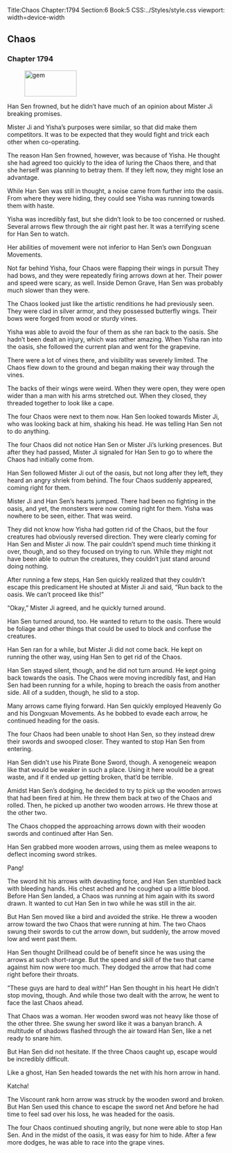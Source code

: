 Title:Chaos 
Chapter:1794 
Section:6 
Book:5 
CSS:../Styles/style.css 
viewport: width=device-width
  
## Chaos
### Chapter 1794 
<figure>
	<img src="../Images/gem.gif" alt="gem" id="gem" width="120" height="60" />
</figure>
  

  
  Han Sen frowned, but he didn’t have much of an opinion about Mister Ji breaking promises.

Mister Ji and Yisha’s purposes were similar, so that did make them competitors. It was to be expected that they would fight and trick each other when co-operating.

The reason Han Sen frowned, however, was because of Yisha. He thought she had agreed too quickly to the idea of luring the Chaos there, and that she herself was planning to betray them. If they left now, they might lose an advantage.

While Han Sen was still in thought, a noise came from further into the oasis. From where they were hiding, they could see Yisha was running towards them with haste.

Yisha was incredibly fast, but she didn’t look to be too concerned or rushed. Several arrows flew through the air right past her. It was a terrifying scene for Han Sen to watch.

Her abilities of movement were not inferior to Han Sen’s own Dongxuan Movements.

Not far behind Yisha, four Chaos were flapping their wings in pursuit They had bows, and they were repeatedly firing arrows down at her. Their power and speed were scary, as well. Inside Demon Grave, Han Sen was probably much slower than they were.

The Chaos looked just like the artistic renditions he had previously seen. They were clad in silver armor, and they possessed butterfly wings. Their bows were forged from wood or sturdy vines.

Yisha was able to avoid the four of them as she ran back to the oasis. She hadn’t been dealt an injury, which was rather amazing. When Yisha ran into the oasis, she followed the current plan and went for the grapevine.

There were a lot of vines there, and visibility was severely limited. The Chaos flew down to the ground and began making their way through the vines.

The backs of their wings were weird. When they were open, they were open wider than a man with his arms stretched out. When they closed, they threaded together to look like a cape.

The four Chaos were next to them now. Han Sen looked towards Mister Ji, who was looking back at him, shaking his head. He was telling Han Sen not to do anything.

The four Chaos did not notice Han Sen or Mister Ji’s lurking presences. But after they had passed, Mister Ji signaled for Han Sen to go to where the Chaos had initially come from.

Han Sen followed Mister Ji out of the oasis, but not long after they left, they heard an angry shriek from behind. The four Chaos suddenly appeared, coming right for them.

Mister Ji and Han Sen’s hearts jumped. There had been no fighting in the oasis, and yet, the monsters were now coming right for them. Yisha was nowhere to be seen, either. That was weird.

They did not know how Yisha had gotten rid of the Chaos, but the four creatures had obviously reversed direction. They were clearly coming for Han Sen and Mister Ji now. The pair couldn’t spend much time thinking it over, though, and so they focused on trying to run. While they might not have been able to outrun the creatures, they couldn’t just stand around doing nothing.

After running a few steps, Han Sen quickly realized that they couldn’t escape this predicament He shouted at Mister Ji and said, “Run back to the oasis. We can’t proceed like this!”

“Okay,” Mister Ji agreed, and he quickly turned around.

Han Sen turned around, too. He wanted to return to the oasis. There would be foliage and other things that could be used to block and confuse the creatures.

Han Sen ran for a while, but Mister Ji did not come back. He kept on running the other way, using Han Sen to get rid of the Chaos.

Han Sen stayed silent, though, and he did not turn around. He kept going back towards the oasis. The Chaos were moving incredibly fast, and Han Sen had been running for a while, hoping to breach the oasis from another side. All of a sudden, though, he slid to a stop.

Many arrows came flying forward. Han Sen quickly employed Heavenly Go and his Dongxuan Movements. As he bobbed to evade each arrow, he continued heading for the oasis.

The four Chaos had been unable to shoot Han Sen, so they instead drew their swords and swooped closer. They wanted to stop Han Sen from entering.

Han Sen didn’t use his Pirate Bone Sword, though. A xenogeneic weapon like that would be weaker in such a place. Using it here would be a great waste, and if it ended up getting broken, that’d be terrible.

Amidst Han Sen’s dodging, he decided to try to pick up the wooden arrows that had been fired at him. He threw them back at two of the Chaos and rolled. Then, he picked up another two wooden arrows. He threw those at the other two.

The Chaos chopped the approaching arrows down with their wooden swords and continued after Han Sen.

Han Sen grabbed more wooden arrows, using them as melee weapons to deflect incoming sword strikes.

Pang!

The sword hit his arrows with devasting force, and Han Sen stumbled back with bleeding hands. His chest ached and he coughed up a little blood. Before Han Sen landed, a Chaos was running at him again with its sword drawn. It wanted to cut Han Sen in two while he was still in the air.

But Han Sen moved like a bird and avoided the strike. He threw a wooden arrow toward the two Chaos that were running at him. The two Chaos swung their swords to cut the arrow down, but suddenly, the arrow moved low and went past them.

Han Sen thought Drillhead could be of benefit since he was using the arrows at such short-range. But the speed and skill of the two that came against him now were too much. They dodged the arrow that had come right before their throats.

“These guys are hard to deal with!” Han Sen thought in his heart He didn’t stop moving, though. And while those two dealt with the arrow, he went to face the last Chaos ahead.

That Chaos was a woman. Her wooden sword was not heavy like those of the other three. She swung her sword like it was a banyan branch. A multitude of shadows flashed through the air toward Han Sen, like a net ready to snare him.

But Han Sen did not hesitate. If the three Chaos caught up, escape would be incredibly difficult.

Like a ghost, Han Sen headed towards the net with his horn arrow in hand.

Katcha!

The Viscount rank horn arrow was struck by the wooden sword and broken. But Han Sen used this chance to escape the sword net And before he had time to feel sad over his loss, he was headed for the oasis.

The four Chaos continued shouting angrily, but none were able to stop Han Sen. And in the midst of the oasis, it was easy for him to hide. After a few more dodges, he was able to race into the grape vines.
